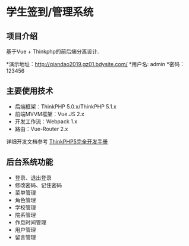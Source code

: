 学生签到/管理系统
===============

## 项目介绍
基于Vue + Thinkphp的前后端分离设计.

*演示地址：http://qiandao2019.gz01.bdysite.com/
*用户名: admin
*密码：123456


## 主要使用技术
* 后端框架：ThinkPHP 5.0.x/ThinkPHP 5.1.x
* 前端MVVM框架：Vue.JS 2.x
* 开发工作流：Webpack 1.x
* 路由：Vue-Router 2.x


详细开发文档参考 [ThinkPHP5完全开发手册](http://www.kancloud.cn/manual/thinkphp5)

## 后台系统功能

* 登录、退出登录
* 修改密码、记住密码
* 菜单管理
* 角色管理
* 学校管理
* 院系管理
* 作息时间管理
* 用户管理
* 留言管理
